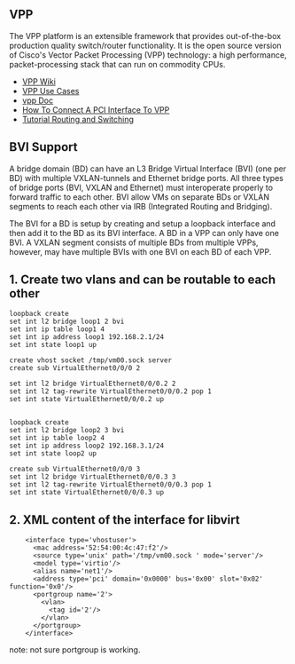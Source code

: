 VPP
---

The VPP platform is an extensible framework that provides out-of-the-box production quality switch/router functionality. It is the open source version of Cisco's Vector Packet Processing (VPP) technology: a high performance, packet-processing stack that can run on commodity CPUs.



- [VPP Wiki](https://wiki.fd.io/view/VPP)
- [VPP Use Cases](https://wiki.fd.io/view/VPP#Use_Cases)
- [vpp Doc](https://docs.fd.io/vpp/)
- [How To Connect A PCI Interface To VPP](https://wiki.fd.io/view/VPP/How_To_Connect_A_PCI_Interface_To_VPP)
- [Tutorial Routing and Switching](https://wiki.fd.io/view/VPP/Tutorial_Routing_and_Switching)
## BVI Support
A bridge domain (BD) can have an L3 Bridge Virtual Interface (BVI) (one per BD) with multiple VXLAN-tunnels and Ethernet bridge ports. All three types of bridge ports (BVI, VXLAN and Ethernet) must interoperate properly to forward traffic to each other. BVI allow VMs on separate BDs or VXLAN segments to reach each other via IRB (Integrated Routing and Bridging).

The BVI for a BD is setup by creating and setup a loopback interface and then add it to the BD as its BVI interface. A BD in a VPP can only have one BVI. A VXLAN segment consists of multiple BDs from multiple VPPs, however, may have multiple BVIs with one BVI on each BD of each VPP.


## 1. Create two vlans and can be routable to each other
```sh{.line-numbers}
loopback create
set int l2 bridge loop1 2 bvi
set int ip table loop1 4
set int ip address loop1 192.168.2.1/24
set int state loop1 up

create vhost socket /tmp/vm00.sock server
create sub VirtualEthernet0/0/0 2

set int l2 bridge VirtualEthernet0/0/0.2 2
set int l2 tag-rewrite VirtualEthernet0/0/0.2 pop 1
set int state VirtualEthernet0/0/0.2 up


loopback create
set int l2 bridge loop2 3 bvi
set int ip table loop2 4
set int ip address loop2 192.168.3.1/24
set int state loop2 up

create sub VirtualEthernet0/0/0 3
set int l2 bridge VirtualEthernet0/0/0.3 3
set int l2 tag-rewrite VirtualEthernet0/0/0.3 pop 1
set int state VirtualEthernet0/0/0.3 up
```


## 2. XML content of the interface for libvirt 
```xml{.line-numbers}
    <interface type='vhostuser'>
      <mac address='52:54:00:4c:47:f2'/>
      <source type='unix' path='/tmp/vm00.sock ' mode='server'/>
      <model type='virtio'/>
      <alias name='net1'/>
      <address type='pci' domain='0x0000' bus='0x00' slot='0x02' function='0x0'/>
      <portgroup name='2'>
        <vlan>
          <tag id='2'/>
        </vlan>
      </portgroup>
    </interface>
```
note: not sure portgroup is working.